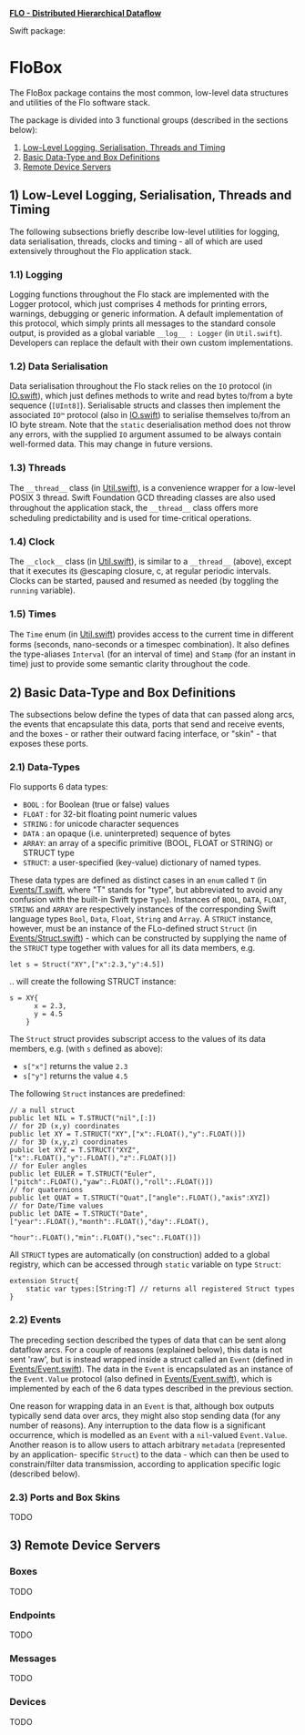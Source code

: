 **[FLO - Distributed Hierarchical Dataflow](https://github.com/kk-0129/Flo)**

Swift package:
# FloBox

The FloBox package contains the most common, low-level data structures and
utilities of the Flo software stack.

The package is divided into 3 functional groups (described in the sections below):
1. [Low-Level Logging, Serialisation, Threads and Timing](#logging)
2. [Basic Data-Type and Box Definitions](#basics)
3. [Remote Device Servers](#devices)

<h2 id="logging">1) Low-Level Logging, Serialisation, Threads and Timing</h2>

The following subsections briefly describe low-level utilities for logging, data serialisation,
threads, clocks and timing - all of which are used extensively throughout the Flo application stack.

### 1.1) Logging

Logging functions throughout the Flo stack are implemented with the Logger protocol, which just comprises 4 methods for printing errors, warnings, debugging or generic information. A default implementation of this protocol, which simply prints all messages to the standard console output, is provided as a global variable `__log__ : Logger` (in `Util.swift`). Developers can replace the default with their own custom implementations.

### 1.2) Data Serialisation

Data serialisation throughout the Flo stack relies on the `IO` protocol (in [IO.swift](Sources/FloBox/IO.swift)), which just defines methods to write and read bytes to/from a byte sequence (`[UInt8]`). Serialisable structs and classes then implement the associated `IO™` protocol (also in [IO.swift](Sources/FloBox/IO.swift)) to serialise themselves to/from an IO byte stream. Note that the `static` deserialisation method does not throw any errors, with the supplied `IO` argument assumed to be always contain well-formed data. This may change in future versions.

### 1.3) Threads

The `__thread__` class (in [Util.swift](Sources/FloBox/Util.swift)), is a convenience wrapper for a low-level POSIX 3 thread. Swift Foundation GCD threading classes are also used throughout the application stack, the `__thread__` class oﬀers more scheduling predictability and is used for time-critical operations.

### 1.4) Clock

The `__clock__` class (in [Util.swift](Sources/FloBox/Util.swift)), is similar to a `__thread__` (above), except that it executes its @escaping closure, c, at regular periodic intervals. Clocks can be started, paused and resumed as needed (by toggling the `running` variable).

### 1.5) Times

The `Time` enum (in [Util.swift](Sources/FloBox/Util.swift)) provides access to the current time in diﬀerent forms (seconds, nano-seconds or a timespec combination). It also defines the type-aliases `Interval` (for an interval of time) and `Stamp` (for an instant in time) just to provide some semantic clarity throughout the code.

<h2 id="basics">2) Basic Data-Type and Box Definitions</h2>

The subsections below define the types of data that can passed along arcs, the events that
encapsulate this data, ports that send and receive events, and the boxes - or rather their outward
facing interface, or "skin" - that exposes these ports.

### 2.1) Data-Types
Flo supports 6 data types:
* `BOOL` : for Boolean (true or false) values
* `FLOAT` : for 32-bit floating point numeric values
* `STRING` : for unicode character sequences
* `DATA` : an opaque (i.e. uninterpreted) sequence of bytes
* `ARRAY`: an array of a specific primitive (BOOL, FLOAT or STRING) or STRUCT type
* `STRUCT`: a user-specified (key-value) dictionary of named types.

These data types are defined as distinct cases in an `enum` called `T` (in [Events/T.swift](Sources/FloBox/Events/T.swift), where "T" stands for "type", but abbreviated to avoid any confusion with the built-in Swift type `Type`). Instances of `BOOL`, `DATA`, `FLOAT`, `STRING` and `ARRAY` are respectively instances of the corresponding Swift language types `Bool`, `Data`, `Float`, `String` and `Array`. A `STRUCT` instance, however, must be an instance of the FLo-defined struct `Struct` (in [Events/Struct.swift](Sources/FloBox/Events/Struct.swift)) - which can be constructed by supplying the name of the `STRUCT` type together with values for all its data members, e.g. 

    let s = Struct("XY",["x":2.3,"y":4.5])
.. will create the following STRUCT instance:

    s = XY{
          x = 2.3,
          y = 4.5
        }

The `Struct` struct provides subscript access to the values of its data members, e.g. (with `s`
defined as above):
* `s["x"]` returns the value `2.3`
* `s["y"]` returns the value `4.5`

The following `Struct` instances are predefined: 

    // a null struct    
    public let NIL = T.STRUCT("nil",[:]) 
    // for 2D (x,y) coordinates
    public let XY = T.STRUCT("XY",["x":.FLOAT(),"y":.FLOAT()])
    // for 3D (x,y,z) coordinates
    public let XYZ = T.STRUCT("XYZ",["x":.FLOAT(),"y":.FLOAT(),"z":.FLOAT()])
    // for Euler angles
    public let EULER = T.STRUCT("Euler",["pitch":.FLOAT(),"yaw":.FLOAT(),"roll":.FLOAT()])
    // for quaternions
    public let QUAT = T.STRUCT("Quat",["angle":.FLOAT(),"axis":XYZ])
    // for Date/Time values
    public let DATE = T.STRUCT("Date",["year":.FLOAT(),"month":.FLOAT(),"day":.FLOAT(),
                                "hour":.FLOAT(),"min":.FLOAT(),"sec":.FLOAT()])

All `STRUCT` types are automatically (on construction) added to a global registry, which can be accessed through `static` variable on type `Struct`:

    extension Struct{
        static var types:[String:T] // returns all registered Struct types
    }

### 2.2) Events
The preceding section described the types of data that can be sent along dataflow arcs. For a
couple of reasons (explained below), this data is not sent 'raw', but is instead wrapped inside a
struct called an `Event` (defined in [Events/Event.swift](Sources/FloBox/Events/Event.swift)).
The data in the `Event` is encapsulated as an instance of the `Event.Value` protocol (also defined in [Events/Event.swift](Sources/FloBox/Events/Event.swift)), which is implemented by each of the 6 data types described in the previous section.

One reason for wrapping data in an `Event` is that, although box outputs typically send data
over arcs, they might also stop sending data (for any number of reasons). Any interruption to the
data flow is a significant occurrence, which is modelled as an `Event` with a `nil`-valued `Event.Value`. Another reason is to allow users to attach arbitrary `metadata` (represented by an application-
specific `Struct`) to the data - which can then be used to constrain/filter data
transmission, according to application specific logic (described below).

### 2.3) Ports and Box Skins
TODO

<h2 id="devices">3) Remote Device Servers</h2>

### Boxes
TODO

### Endpoints
TODO

### Messages
TODO

### Devices
TODO





